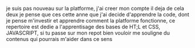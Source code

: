 je suis pas nouveau sur la platforme, j'ai creer mon compte il deja de cela deux je pense que ces cette anne que j'ai decide d'apprendre la code, dont je pense m'investir et apprendre comment la platforme fonctionne, ce repertoire est dedie a l'apprentisage des bases de HT;L et  CSS, JAVASCRIPT, si tu passe sur mon repot bien vouloir me souligne du contenus qui pourrais m'aider dans ce sens

